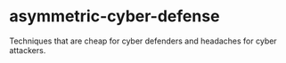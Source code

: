 # asymmetric-cyber-defense
Techniques that are cheap for cyber defenders and headaches for cyber attackers.
